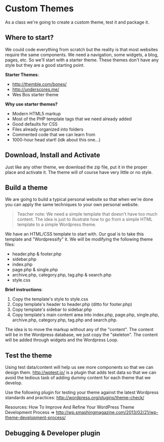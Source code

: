# Custom Themes

As a class we're going to create a custom theme, test it and package it. 

## Where to start?

We could code everything from scratch but the reality is that most websites require the same components. We need a navigation, some widgets, a blog, pages, etc. So we'll start with a starter theme. These themes don't have any style but they are a good starting point.

**Starter Themes**:

* http://themble.com/bones/
* http://underscores.me/
* Wes Bos starter theme

**Why use starter themes?**

* Modern HTML5 markup
* Most of the PHP template tags that we need already added
* Good defaults for CSS
* Files already organized into folders
* Commented code that we can learn from
* 1000-hour head start! (idk about this one...)

## Download, Install and Activate
Just like any other theme, we download the zip file, put it in the proper place and activate it. The theme will of course have very little or no style.

## Build a theme

We are going to build a typical personal website so that when we're done you can apply the same techniques to your own personal website.

> Teacher note: We need a simple template that doesn't have too much content. The idea is just to illustrate how to go from a simple HTML template to a simple Wordpress theme.

We have an HTML/CSS template to start with. Our goal is to take this template and "Wordpressify" it. We will be modifying the following theme files:

* header.php & footer.php
* sidebar.php
* index.php
* page.php & single.php
* archive.php, category.php, tag.php & search.php
* style.css

**Brief instructions**:

1. Copy the template's style to style.css
2. Copy template's header to header.php (ditto for footer.php)
3. Copy template's sidebar to sidebar.php
4. Copy template's main content area into index.php, page.php, single.php, archive.php, category.php, tag.php and search.php. 


The idea is to move the markup without any of the "content". The content will be in the Wordpress database, we just copy the "skeleton". The content will be added through widgets and the Wordpress Loop.


## Test the theme

Using test data/content will help us see more components so that we can design them. http://wptest.io/ is a plugin that adds test data so that we can avoid the tedious task of adding dummy content for each theme that we develop.

Use the following plugin for testing your theme against the latest Wordpress standards and practices:
http://wordpress.org/plugins/theme-check/

Resources:
How To Improve And Refine Your WordPress Theme Development Process => http://wp.smashingmagazine.com/2013/02/21/wp-theme-development-process/

## Debugging & Developer plugin




 
